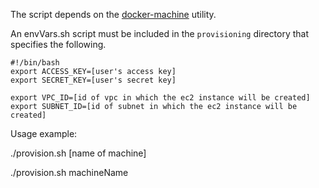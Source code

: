 The script depends on the [docker-machine](https://docs.docker.com/machine/) utility.

An envVars.sh script must be included in the `provisioning` directory that specifies the following.

```
#!/bin/bash
export ACCESS_KEY=[user's access key]
export SECRET_KEY=[user's secret key]

export VPC_ID=[id of vpc in which the ec2 instance will be created]
export SUBNET_ID=[id of subnet in which the ec2 instance will be created]
```

Usage example:

./provision.sh [name of machine]

./provision.sh machineName
